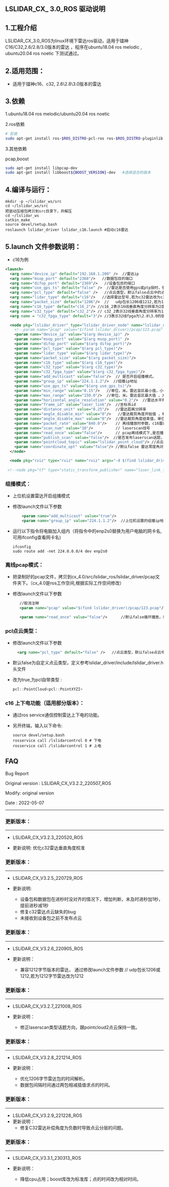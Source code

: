 ## LSLIDAR_CX_ 3.0_ROS 驱动说明

## 1.工程介绍

​		LSLIDAR_CX_3.0_ROS为linux环境下雷达ros驱动，适用于镭神C16/C32,2.6/2.8/3.0版本的雷达 ，程序在ubuntu18.04 ros melodic , ubuntu20.04 ros noetic 下测试通过。

## 2.适用范围：

* 适用于镭神c16、c32, 2.6\2.8\3.0版本的雷达

  

## 3.依赖

1.ubuntu18.04 ros melodic/ubuntu20.04 ros noetic

2.ros依赖

```bash
# 安装
sudo apt-get install ros-$ROS_DISTRO-pcl-ros ros-$ROS_DISTRO-pluginlib  ros-$ROS_DISTRO-pcl-conversions 
```

3.其他依赖

pcap,boost

~~~bash
sudo apt-get install libpcap-dev
sudo apt-get install libboost${BOOST_VERSION}-dev   #选择适合的版本
~~~



## 4.编译与运行：

~~~shell
mkdir -p ~/lslidar_ws/src
cd ~/lslidar_ws/src
把驱动压缩包拷贝到src目录下，并解压
cd ~/lslidar_ws
catkin_make
source devel/setup.bash
roslaunch lslidar_driver lslidar_c16.launch #启动c16雷达
~~~



## 5.launch 文件参数说明：

- c16为例

~~~xml
<launch>
  <arg name="device_ip" default="192.168.1.200" />  //雷达ip
  <arg name="msop_port" default="2368"/>   //数据包目的端口
  <arg name="difop_port" default="2369"/>   //设备包目的端口
  <arg name="use_gps_ts" default="false" />  //雷达是否使用gps或ptp授时，使用改为true
  <arg name="pcl_type" default="false" />   //点云类型，默认false点云中的点为xyzirt字段。改为true，点云中的点为xyzi字段。
  <arg name="lidar_type" default="c16"/>   //选择雷达型号,若为c32雷达改为c32
  <arg name="packet_size" default="1206"/>  //   udp包长1206或1212,若为1212字节雷达改为1212
  <arg name="c16_type" default="c16_2"/> //c16_2表示16线垂直角度分辨率为2度的雷达，c16_1表示16线垂直角度分辨率为1.33度的雷达
  <arg name="c32_type" default="c32_2"/> // c32_2表示32线垂直角度分辨率为1度的雷达，c32_1表示32线垂直角度分辨率为0.33度的雷达
  <arg name = "c32_fpga_type" default="3"/> //3表示32线fpga为\2.8\3.0的版本的雷达，2表示32线fpga为2.6的版本的雷达

  <node pkg="lslidar_driver" type="lslidar_driver_node" name="lslidar_driver_node" output="screen">
    <!--param name="pcap" value="$(find lslidar_driver)/pcap/123.pcap" /--> //取消注释（删除!-- --），启用离线pcap模式
    <param name="device_ip" value="$(arg device_ip)" />
    <param name="msop_port" value="$(arg msop_port)" />
    <param name="difop_port" value="$(arg difop_port)"/>
    <param name="pcl_type" value="$(arg pcl_type)"/>
    <param name="lidar_type" value="$(arg lidar_type)"/>
    <param name="packet_size" value="$(arg packet_size)"/>
    <param name="c16_type" value="$(arg c16_type)"/>
    <param name="c32_type" value="$(arg c32_type)"/>
    <param name="c32_fpga_type" value="$(arg c32_fpga_type)"/>
    <param name="add_multicast" value="false"/>  // 是否开启组播模式。
    <param name="group_ip" value="224.1.1.2"/>  //组播ip地址
    <param name="use_gps_ts" value="$(arg use_gps_ts)"/> 
    <param name="min_range" value="0.15"/>   //单位，米。雷达盲区最小值，小于此值的点被过滤
    <param name="max_range" value="150.0"/>  //单位，米。雷达盲区最大值 ，大于此值的点被过滤
    <param name="horizontal_angle_resolution" value="0.2"/>  //雷达水平角度分辨率
    <param name="frame_id" value="laser_link"/>  //坐标系id
    <param name="distance_unit" value="0.25"/>   //雷达距离分辨率
    <param name="angle_disable_min" value="0"/>   //雷达裁剪角度开始值 ，单位0.01°
    <param name="angle_disable_max" value="0"/>  //雷达裁剪角度结束值，单位0.01°
    <param name="packet_rate" value="840.0"/>    // 离线播放时参数，c16雷达为840.0（双回波1680.0），c32雷达1700.0（双回波3400.0）
    <param name="scan_num" value="10"/>          // laserscan线号
    <param name="read_once" value="false"/>      // pcap离线模式下,是否播放一次
    <param name="publish_scan" value="false"/>  //是否发布laserscan话题，发布改为true
    <param name="pointcloud_topic" value="lslidar_point_cloud"/> //点云话题名称，可修改
    <param name="coordinate_opt" value="false"/> //默认false 雷达零度角对应点云y轴,true雷达零度角对应点云x轴
  </node>

  <node pkg="rviz" type="rviz" name="rviz" args="-d $(find lslidar_driver)/rviz_cfg/lslidar.rviz"/>  // 运行驱动，同时打开rviz
 
 <!--node pkg="tf" type="static_transform_publisher" name="laser_link_to_world" args="0 0 1 0 0 0 world laser_link 100" /-->  //取消注释（删除!-- --）,静态坐标系转换 


~~~

### 组播模式：

- 上位机设置雷达开启组播模式

- 修改launch文件以下参数

  ~~~xml
      <param name="add_multicast" value="true"/> 
      <param name="group_ip" value="224.1.1.2"/>  //上位机设置的组播ip地址
  ~~~

- 运行以下指令将电脑加入组内（将指令中的enp2s0替换为用户电脑的网卡名,可用ifconfig查看网卡名)

  ~~~shell
  ifconfig
  sudo route add -net 224.0.0.0/4 dev enp2s0
  ~~~





### 离线pcap模式：

- 把录制好的pcap文件，拷贝到cx_4.0/src/lslidar_ros/lslidar_driver/pcap文件夹下。（cx_4.0是ros工作空间,根据实际工作空间修改）

- 修改launch文件以下参数

  ~~~xml
     //取消注释
     <param name="pcap" value="$(find lslidar_driver)/pcap/123.pcap"/>  // 123.pcap改为拷贝的pcap文件名
  
     <param name="read_once" value="false"/>      //默认false循环播放，只播放一次改为true
  ~~~



###  pcl点云类型：

- 修改launch文件以下参数

  ~~~xml
    <arg name="pcl_type" default="false" />   //点云类型，默认false点云中的点为xyzirt字段。改为true，点云中的点为xyzi字段。
  ~~~

  

- 默认false为自定义点云类型，定义参考lslidar_driver/include/lslidar_driver.h头文件

- 改为true,为pcl自带类型 :

  ~~~c++
  pcl::PointCloud<pcl::PointXYZI>
  ~~~

  

### c16 上下电功能（适用部分版本）：

- 通过ros service通信控制雷达上下电的功能。

- 另开终端，输入以下命令:   

  ~~~shell
  source devel/setup.bash  
  rosservice call /lslidarcontrol 0 # 下电
  rosservice call /lslidarcontrol 1 # 上电
  
  ~~~

  

## FAQ

Bug Report

Original version : LSLIDAR_CX_V3.2.2_220507_ROS

Modify:  original version

Date    : 2022-05-07

---------------



### 更新版本：

-----

- LSLIDAR_CX_V3.2.3_220520_ROS

- 更新说明: 优化c32雷达垂直角度校准



### 更新版本：

---------

- LSLIDAR_CX_V3.2.5_220729_ROS

- 更新说明:

  - 设备包和数据包在进秒时没对齐的情况下，增加判断，未及时进秒加1秒，提前进秒减1秒
  - 修复c32雷达点云缺失的bug
  - 未接收到设备包之前不发布点云      




### 更新版本：

------

- LSLIDAR_CX_V3.2.6_220905_ROS

- 更新说明：
  - 兼容1212字节版本的雷达， 通过修改launch文件参数 <arg name="packet_size" default="1206"/>  //   udp包长1206或1212,若为1212字节雷达改为1212



### 更新版本：

--------------

- LSLIDAR_CX_V3.2.7_221008_ROS

- 更新说明：
  - 修正laserscan类型话题方向，跟pointcloud2点云保持一致。

### 更新版本：

----------------

- LSLIDAR_CX_V3.2.8_221214_ROS

- 更新说明：

  - 优化1206字节雷达包的时间解析。
  - 数据包间隔时间通过两包相减插值求点的时间。

  

### 更新版本：

----------------

- LSLIDAR_CX_V3.2.9_221228_ROS
- 更新说明：
  - 修复C32雷达补偿角度为负数时导致点云分层的问题。



### 更新版本：

----------------

- LSLIDAR_CX_V3.3.1_230313_ROS

- 更新说明：
  - 降低cpu占用；boost库改为标准库；点的时间改为相对时间。
